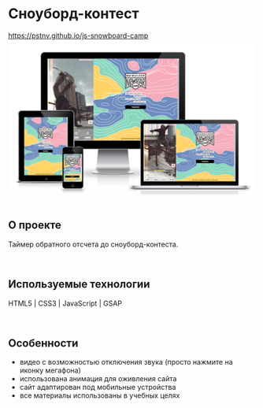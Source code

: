<h1> Сноуборд-контест </h1>
<a href="https://pstnv.github.io/js-snowboard-camp/"> https://pstnv.github.io/js-snowboard-camp </a>

<div align="center">
  <img src="src/preview.png">
</div>
<br>

<h2> О проекте </h2>
<p> Таймер обратного отсчета до сноуборд-контеста. </p>
<br>

<h2> Используемые технологии </h2>
<p> HTML5 | CSS3 | JavaScript | GSAP</p>
<br>

<h2>Особенности</h2>
<ul>
  <li> видео с возможностью отключения звука (просто нажмите на иконку мегафона) </li>
  <li> использована анимация для оживления сайта </li>
  <li> сайт адаптирован под мобильные устройства </li>
  <li> все материалы использованы в учебных целях </li>
</ul>

